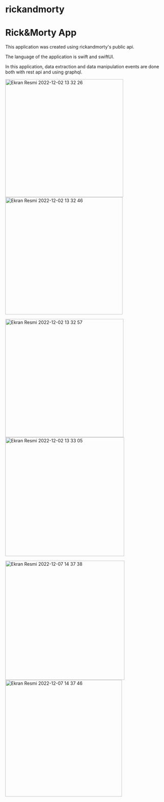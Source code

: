 # rickandmorty
#  Rick&amp;Morty App
<p>This application was created using rickandmorty's public api.</p>
</p>The language of the application is swift and swiftUI.</p>
</p>In this application, data extraction and data manipulation events are done both with rest api and using graphql.</p>

<p>
<img width="370" alt="Ekran Resmi 2022-12-02 13 32 26" src="https://user-images.githubusercontent.com/72749463/205273331-0098f6bf-28bc-45d3-9649-7c2b479215e3.png">
<img width="368" alt="Ekran Resmi 2022-12-02 13 32 46" src="https://user-images.githubusercontent.com/72749463/205273364-d0122800-fce5-4c7d-b48b-bd2137a16b90.png">
</p>

<p>
<img width="371" alt="Ekran Resmi 2022-12-02 13 32 57" src="https://user-images.githubusercontent.com/72749463/205273378-8238157b-dd2c-4260-9481-e5d030b4862b.png">
<img width="373" alt="Ekran Resmi 2022-12-02 13 33 05" src="https://user-images.githubusercontent.com/72749463/205273386-a5f12fbf-5921-41ed-b48b-40eec08ba8c8.png">
</p>

<p>
<img width="374" alt="Ekran Resmi 2022-12-07 14 37 38" src="https://user-images.githubusercontent.com/72749463/206169854-7753701e-6cdc-4202-b47b-3ce5cd59badb.png">
<img width="366" alt="Ekran Resmi 2022-12-07 14 37 46" src="https://user-images.githubusercontent.com/72749463/206169867-4e576ef1-f2bf-42e5-95ab-8c1cea381d7d.png">
</p>
